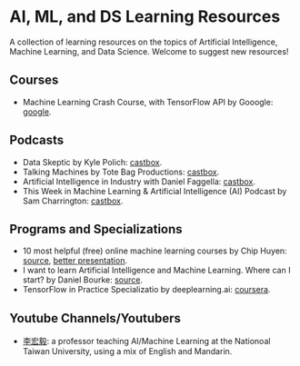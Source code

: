 # AI, ML, and DS Learning Resources
A collection of learning resources on the topics of Artificial Intelligence, Machine Learning, and Data Science. Welcome to suggest new resources!


## Courses
* Machine Learning Crash Course, with TensorFlow API by Gooogle: [google](https://developers.google.com/machine-learning/crash-course/).

## Podcasts
* Data Skeptic by Kyle Polich: [castbox](https://castbox.fm/channel/Data-Skeptic-id635).
* Talking Machines by Tote Bag Productions: [castbox](https://castbox.fm/channel/Talking-Machines-id650739).
* Artificial Intelligence in Industry with Daniel Faggella: [castbox](https://castbox.fm/channel/Artificial-Intelligence-in-Industry-with-Daniel-Faggella-id25629).
* This Week in Machine Learning & Artificial Intelligence (AI) Podcast by Sam Charrington: [castbox](https://castbox.fm/channel/This-Week-in-Machine-Learning-%26-Artificial-Intelligence-(AI)-Podcast-id1324315).


## Programs and Specializations

* 10 most helpful (free) online machine learning courses by Chip Huyen: [source](https://twitter.com/chipro/status/1157772112876060672), [better presentation](https://threadreaderapp.com/thread/1157772112876060672.html).
* I want to learn Artificial Intelligence and Machine Learning. Where can I start? by Daniel Bourke: [source](https://hackernoon.com/i-want-to-learn-artificial-intelligence-and-machine-learning-where-can-i-start-7a392a3086ec).
* TensorFlow in Practice Specializatio by deeplearning.ai: [coursera](https://www.coursera.org/specializations/tensorflow-in-practice).

## Youtube Channels/Youtubers
* [李宏毅](https://www.youtube.com/channel/UC2ggjtuuWvxrHHHiaDH1dlQ/): a professor teaching AI/Machine Learning at the Nationoal Taiwan University, using a mix of English and Mandarin.


